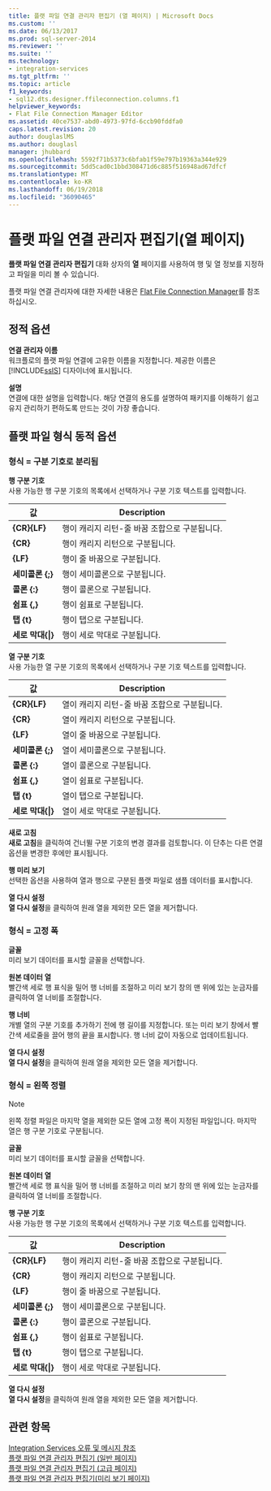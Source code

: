 ```yaml
---
title: 플랫 파일 연결 관리자 편집기 (열 페이지) | Microsoft Docs
ms.custom: ''
ms.date: 06/13/2017
ms.prod: sql-server-2014
ms.reviewer: ''
ms.suite: ''
ms.technology:
- integration-services
ms.tgt_pltfrm: ''
ms.topic: article
f1_keywords:
- sql12.dts.designer.ffileconnection.columns.f1
helpviewer_keywords:
- Flat File Connection Manager Editor
ms.assetid: 40ce7537-abd0-4973-97fd-6ccb90fddfa0
caps.latest.revision: 20
author: douglaslMS
ms.author: douglasl
manager: jhubbard
ms.openlocfilehash: 5592f71b5373c6bfab1f59e797b19363a344e929
ms.sourcegitcommit: 5dd5cad0c1bbd308471d6c885f516948ad67dfcf
ms.translationtype: MT
ms.contentlocale: ko-KR
ms.lasthandoff: 06/19/2018
ms.locfileid: "36090465"
---
```

# <a name="flat-file-connection-manager-editor-columns-page"></a>플랫 파일 연결 관리자 편집기(열 페이지)
  **플랫 파일 연결 관리자 편집기** 대화 상자의 **열** 페이지를 사용하여 행 및 열 정보를 지정하고 파일을 미리 볼 수 있습니다.  
  
 플랫 파일 연결 관리자에 대한 자세한 내용은 [Flat File Connection Manager](connection-manager/file-connection-manager.md)를 참조하십시오.  
  
## <a name="static-options"></a>정적 옵션  
 **연결 관리자 이름**  
 워크플로의 플랫 파일 연결에 고유한 이름을 지정합니다. 제공한 이름은 [!INCLUDE[ssIS](../includes/ssis-md.md)] 디자이너에 표시됩니다.  
  
 **설명**  
 연결에 대한 설명을 입력합니다. 해당 연결의 용도를 설명하여 패키지를 이해하기 쉽고 유지 관리하기 편하도록 만드는 것이 가장 좋습니다.  
  
## <a name="flat-file-format-dynamic-options"></a>플랫 파일 형식 동적 옵션  
  
### <a name="format--delimited"></a>형식 = 구분 기호로 분리됨  
 **행 구분 기호**  
 사용 가능한 행 구분 기호의 목록에서 선택하거나 구분 기호 텍스트를 입력합니다.  
  
|값|Description|  
|-----------|-----------------|  
|**{CR}{LF}**|행이 캐리지 리턴-줄 바꿈 조합으로 구분됩니다.|  
|**{CR}**|행이 캐리지 리턴으로 구분됩니다.|  
|**{LF}**|행이 줄 바꿈으로 구분됩니다.|  
|**세미콜론 {;}**|행이 세미콜론으로 구분됩니다.|  
|**콜론 {:}**|행이 콜론으로 구분됩니다.|  
|**쉼표 {,}**|행이 쉼표로 구분됩니다.|  
|**탭 {t}**|행이 탭으로 구분됩니다.|  
|**세로 막대{&#124;}**|행이 세로 막대로 구분됩니다.|  
  
 **열 구분 기호**  
 사용 가능한 열 구분 기호의 목록에서 선택하거나 구분 기호 텍스트를 입력합니다.  
  
|값|Description|  
|-----------|-----------------|  
|**{CR}{LF}**|열이 캐리지 리턴-줄 바꿈 조합으로 구분됩니다.|  
|**{CR}**|열이 캐리지 리턴으로 구분됩니다.|  
|**{LF}**|열이 줄 바꿈으로 구분됩니다.|  
|**세미콜론 {;}**|열이 세미콜론으로 구분됩니다.|  
|**콜론 {:}**|열이 콜론으로 구분됩니다.|  
|**쉼표 {,}**|열이 쉼표로 구분됩니다.|  
|**탭 {t}**|열이 탭으로 구분됩니다.|  
|**세로 막대{&#124;}**|열이 세로 막대로 구분됩니다.|  
  
 **새로 고침**  
 **새로 고침**을 클릭하여 건너뛸 구분 기호의 변경 결과를 검토합니다. 이 단추는 다른 연결 옵션을 변경한 후에만 표시됩니다.  
  
 **행 미리 보기**  
 선택한 옵션을 사용하여 열과 행으로 구분된 플랫 파일로 샘플 데이터를 표시합니다.  
  
 **열 다시 설정**  
 **열 다시 설정**을 클릭하여 원래 열을 제외한 모든 열을 제거합니다.  
  
### <a name="format--fixed-width"></a>형식 = 고정 폭  
 **글꼴**  
 미리 보기 데이터를 표시할 글꼴을 선택합니다.  
  
 **원본 데이터 열**  
 빨간색 세로 행 표식을 밀어 행 너비를 조절하고 미리 보기 창의 맨 위에 있는 눈금자를 클릭하여 열 너비를 조절합니다.  
  
 **행 너비**  
 개별 열의 구분 기호를 추가하기 전에 행 길이를 지정합니다. 또는 미리 보기 창에서 빨간색 세로줄을 끌어 행의 끝을 표시합니다. 행 너비 값이 자동으로 업데이트됩니다.  
  
 **열 다시 설정**  
 **열 다시 설정**을 클릭하여 원래 열을 제외한 모든 열을 제거합니다.  
  
### <a name="format--ragged-right"></a>형식 = 왼쪽 정렬  
  
> [!NOTE]  
>  왼쪽 정렬 파일은 마지막 열을 제외한 모든 열에 고정 폭이 지정된 파일입니다. 마지막 열은 행 구분 기호로 구분됩니다.  
  
 **글꼴**  
 미리 보기 데이터를 표시할 글꼴을 선택합니다.  
  
 **원본 데이터 열**  
 빨간색 세로 행 표식을 밀어 행 너비를 조절하고 미리 보기 창의 맨 위에 있는 눈금자를 클릭하여 열 너비를 조절합니다.  
  
 **행 구분 기호**  
 사용 가능한 행 구분 기호의 목록에서 선택하거나 구분 기호 텍스트를 입력합니다.  
  
|값|Description|  
|-----------|-----------------|  
|**{CR}{LF}**|행이 캐리지 리턴-줄 바꿈 조합으로 구분됩니다.|  
|**{CR}**|행이 캐리지 리턴으로 구분됩니다.|  
|**{LF}**|행이 줄 바꿈으로 구분됩니다.|  
|**세미콜론 {;}**|행이 세미콜론으로 구분됩니다.|  
|**콜론 {:}**|행이 콜론으로 구분됩니다.|  
|**쉼표 {,}**|행이 쉼표로 구분됩니다.|  
|**탭 {t}**|행이 탭으로 구분됩니다.|  
|**세로 막대{&#124;}**|행이 세로 막대로 구분됩니다.|  
  
 **열 다시 설정**  
 **열 다시 설정**을 클릭하여 원래 열을 제외한 모든 열을 제거합니다.  
  
## <a name="see-also"></a>관련 항목  
 [Integration Services 오류 및 메시지 참조](../../2014/integration-services/integration-services-error-and-message-reference.md)   
 [플랫 파일 연결 관리자 편집기 &#40;일반 페이지&#41;](general-page-of-integration-services-designers-options.md)   
 [플랫 파일 연결 관리자 편집기 &#40;고급 페이지&#41;](../../2014/integration-services/flat-file-connection-manager-editor-advanced-page.md)   
 [플랫 파일 연결 관리자 편집기&#40;미리 보기 페이지&#41;](../../2014/integration-services/flat-file-connection-manager-editor-preview-page.md)  
  
  